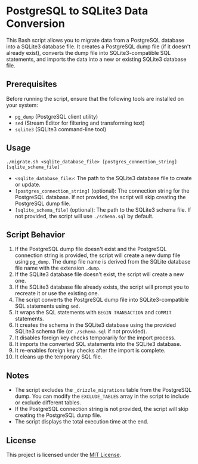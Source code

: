 # PostgreSQL to SQLite3 Data Conversion

This Bash script allows you to migrate data from a PostgreSQL database into a SQLite3 database file. It creates a PostgreSQL dump file (if it doesn't already exist), converts the dump file into SQLite3-compatible SQL statements, and imports the data into a new or existing SQLite3 database file.

## Prerequisites

Before running the script, ensure that the following tools are installed on your system:

- `pg_dump` (PostgreSQL client utility)
- `sed` (Stream Editor for filtering and transforming text)
- `sqlite3` (SQLite3 command-line tool)

## Usage
`./migrate.sh <sqlite_database_file> [postgres_connection_string] [sqlite_schema_file]`
- `<sqlite_database_file>`: The path to the SQLite3 database file to create or update.
- `[postgres_connection_string]` (optional): The connection string for the PostgreSQL database. If not provided, the script will skip creating the PostgreSQL dump file.
- `[sqlite_schema_file]` (optional): The path to the SQLite3 schema file. If not provided, the script will use `./schema.sql` by default.

## Script Behavior

1. If the PostgreSQL dump file doesn't exist and the PostgreSQL connection string is provided, the script will create a new dump file using `pg_dump`. The dump file name is derived from the SQLite database file name with the extension `.dump`.
2. If the SQLite3 database file doesn't exist, the script will create a new one.
3. If the SQLite3 database file already exists, the script will prompt you to recreate it or use the existing one.
4. The script converts the PostgreSQL dump file into SQLite3-compatible SQL statements using `sed`.
5. It wraps the SQL statements with `BEGIN TRANSACTION` and `COMMIT` statements.
6. It creates the schema in the SQLite3 database using the provided SQLite3 schema file (or `./schema.sql` if not provided).
7. It disables foreign key checks temporarily for the import process.
8. It imports the converted SQL statements into the SQLite3 database.
9. It re-enables foreign key checks after the import is complete.
10. It cleans up the temporary SQL file.

## Notes

- The script excludes the `_drizzle_migrations` table from the PostgreSQL dump. You can modify the `EXCLUDE_TABLES` array in the script to include or exclude different tables.
- If the PostgreSQL connection string is not provided, the script will skip creating the PostgreSQL dump file.
- The script displays the total execution time at the end.

## License

This project is licensed under the [MIT License](LICENSE).
